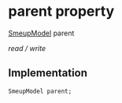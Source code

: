 


# parent property






[SmeupModel](../../smeup_models_widgets_smeup_model/SmeupModel-class.md) parent
  
_read / write_






## Implementation

```dart
SmeupModel parent;


```







